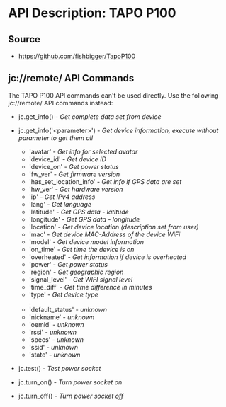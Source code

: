# API Description: TAPO P100

## Source

* https://github.com/fishbigger/TapoP100

## jc://remote/ API Commands

The TAPO P100 API commands can't be used directly. Use the following jc://remote/ API commands instead:

* jc.get_info() - _Get complete data set from device_
* jc.get_info('&lt;parameter&gt;') - _Get device information, execute without parameter to get them all_
  * 'avatar' - _Get info for selected avatar_
  * 'device_id' - _Get device ID_
  * 'device_on' - _Get power status_
  * 'fw_ver' - _Get firmware version_
  * 'has_set_location_info' - _Get info if GPS data are set_
  * 'hw_ver' - _Get hardware version_
  * 'ip' - _Get IPv4 address_
  * 'lang' - _Get language_
  * 'latitude' - _Get GPS data - latitude_
  * 'longitude' - _Get GPS data - longitude_
  * 'location' - _Get device location (description set from user)_
  * 'mac' - _Get device MAC-Address of the device WiFi_
  * 'model' - _Get device model information_
  * 'on_time' - _Get time the device is on_
  * 'overheated' - _Get information if device is overheated_
  * 'power' - _Get power status_
  * 'region' - _Get geographic region_
  * 'signal_level' - _Get WIFI signal level_
  * 'time_diff' - _Get time difference in minutes_
  * 'type' - _Get device type_\
    .
  * 'default_status' - _unknown_
  * 'nickname' - _unknown_
  * 'oemid' - _unknown_
  * 'rssi' - _unknown_
  * 'specs' - _unknown_
  * 'ssid' - _unknown_
  * 'state' - _unknown_
  
* jc.test() - _Test power socket_
* jc.turn_on() - _Turn power socket on_
* jc.turn_off() - _Turn power socket off_
